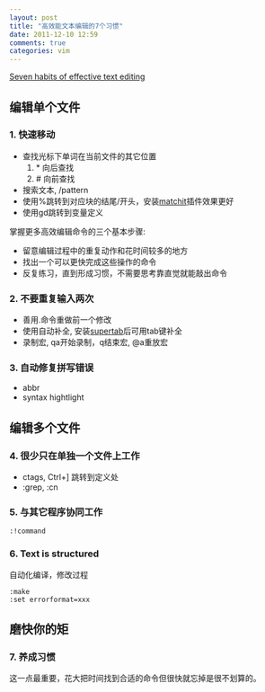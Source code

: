 ```yaml
---
layout: post
title: "高效能文本编辑的7个习惯"
date: 2011-12-10 12:59
comments: true
categories: vim
---
```


[Seven habits of effective text editing](http://www.moolenaar.net/habits.html)

## 编辑单个文件

### 1. 快速移动

* 查找光标下单词在当前文件的其它位置
  1. \* 向后查找
  2. \# 向前查找
* 搜索文本, /pattern
* 使用%跳转到对应块的结尾/开头，安装[matchit](http://www.vim.org/scripts/script.php?script_id=39)插件效果更好
* 使用gd跳转到变量定义

掌握更多高效编辑命令的三个基本步骤:
* 留意编辑过程中的重复动作和花时间较多的地方
* 找出一个可以更快完成这些操作的命令
* 反复练习，直到形成习惯，不需要思考靠直觉就能敲出命令

### 2. 不要重复输入两次

* 善用.命令重做前一个修改
* 使用自动补全, 安装[supertab](https://github.com/ervandew/supertab)后可用tab键补全
* 录制宏, qa开始录制，q结束宏, @a重放宏

### 3. 自动修复拼写错误

* abbr
* syntax hightlight

## 编辑多个文件

### 4. 很少只在单独一个文件上工作

* ctags, Ctrl+] 跳转到定义处
* :grep, :cn

### 5. 与其它程序协同工作

```
:!command
```

### 6. Text is structured

自动化编译，修改过程
```
:make
:set errorformat=xxx
```

## 磨快你的矩

### 7. 养成习惯

这一点最重要，花大把时间找到合适的命令但很快就忘掉是很不划算的。


